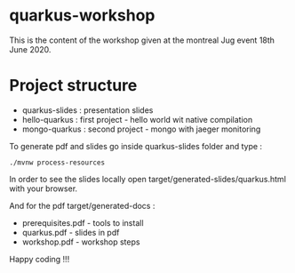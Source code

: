 # quarkus-workshop

This is the content of the workshop given at the montreal Jug event 18th June 2020.

# Project structure

* quarkus-slides : presentation slides
* hello-quarkus : first project - hello world wit native compilation
* mongo-quarkus : second project - mongo with jaeger monitoring


To generate pdf and slides go inside quarkus-slides folder and type : 

`./mvnw process-resources`

In order to see the slides locally open target/generated-slides/quarkus.html with your browser.

And for the pdf target/generated-docs :

* prerequisites.pdf - tools to install
* quarkus.pdf - slides in pdf
* workshop.pdf - workshop steps

Happy coding !!!






